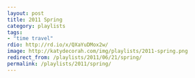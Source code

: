 ```yaml
---
layout: post
title: 2011 Spring
category: playlists
tags:
- "time travel"
rdio: http://rd.io/x/QXaYuDMox2w/
image: http://katydecorah.com/img/playlists/2011-spring.png
redirect_from: /playlists/2011/06/21/spring/
permalink: /playlists/2011/spring/
---
```


